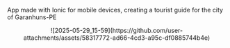 App made with Ionic for mobile devices, creating a tourist guide for the city of Garanhuns-PE




<p align="center">
  ![2025-05-29_15-59](https://github.com/user-attachments/assets/58317772-ad66-4cd3-a95c-df0885744b4e)
</p>
